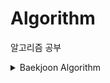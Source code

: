 # Algorithm
알고리즘 공부

<details>
  <summary>Baekjoon Algorithm</summary>
  <div markdown="1">
  
 <details>
   <summary>CLASS 1 문제 보기</summary>
    <div markdown="1">
  
- [[1000] A+B](https://github.com/okpyo12/Algorithm/tree/master/CLASSS%201/Baekjoon_1000)
- [[1001] A-B](https://github.com/okpyo12/Algorithm/tree/master/CLASSS%201/Baekjoon_1001)
- [[1008] A/B](https://github.com/okpyo12/Algorithm/tree/master/CLASSS%201/Baekjoon_1008)
- [[1152] 단어의 개수](https://github.com/okpyo12/Algorithm/tree/master/CLASSS%201/Baekjoon_1152)
- [[1157] 단어 공부](https://github.com/okpyo12/Algorithm/tree/master/CLASSS%201/Baekjoon_1157)
- [[1330] 두 수 비교하기](https://github.com/okpyo12/Algorithm/tree/master/CLASSS%201/Baekjoon_1330)
- [[1546] 평균](https://github.com/okpyo12/Algorithm/tree/master/CLASSS%201/Baekjoon_1546)
- [[2438] 별 찍기 - 1](https://github.com/okpyo12/Algorithm/tree/master/CLASSS%201/Baekjoon_2438)
- [[2439] 별 찍기 - 2](https://github.com/okpyo12/Algorithm/tree/master/CLASSS%201/Baekjoon_2439)
- [[2475] 검증수](https://github.com/okpyo12/Algorithm/tree/master/CLASSS%201/Baekjoon_2475)
- [[2557] Hello World](https://github.com/okpyo12/Algorithm/tree/master/CLASSS%201/Baekjoon_2557)
- [[2562] 최댓값](https://github.com/okpyo12/Algorithm/tree/master/CLASSS%201/Baekjoon_2562)
- [[2577] 숫자의 개수](https://github.com/okpyo12/Algorithm/tree/master/CLASSS%201/Baekjoon_2577)
- [[2675] 문자열 반복](https://github.com/okpyo12/Algorithm/tree/master/CLASSS%201/Baekjoon_2675)
- [[2739] 구구단](https://github.com/okpyo12/Algorithm/tree/master/CLASSS%201/Baekjoon_2739)
- [[2741] N 찍기](https://github.com/okpyo12/Algorithm/tree/master/CLASSS%201/Baekjoon_2741)
- [[2742] 기찍 N](https://github.com/okpyo12/Algorithm/tree/master/CLASSS%201/Baekjoon_2742)
- [[2753] 윤년](https://github.com/okpyo12/Algorithm/tree/master/CLASSS%201/Baekjoon_2753)
- [[2884] 알람 시계](https://github.com/okpyo12/Algorithm/tree/master/CLASSS%201/Baekjoon_2884)
- [[2908] 상수](https://github.com/okpyo12/Algorithm/tree/master/CLASSS%201/Baekjoon_2908)
- [[2920] 음계](https://github.com/okpyo12/Algorithm/tree/master/CLASSS%201/Baekjoon_2920)
- [[3052] 나머지](https://github.com/okpyo12/Algorithm/tree/master/CLASSS%201/Baekjoon_3052)
- [[8958] OX퀴즈](https://github.com/okpyo12/Algorithm/tree/master/CLASSS%201/Baekjoon_8958)
- [[9498] 시험 성적](https://github.com/okpyo12/Algorithm/tree/master/CLASSS%201/Baekjoon_9498)
- [[10171] 고양이](https://github.com/okpyo12/Algorithm/tree/master/CLASSS%201/Baekjoon_10171)
- [[10172] 개](https://github.com/okpyo12/Algorithm/tree/master/CLASSS%201/Baekjoon_10172)
- [[10809] 알파벳 찾기](https://github.com/okpyo12/Algorithm/tree/master/CLASSS%201/Baekjoon_10809)
- [[10818] 최소, 최대](https://github.com/okpyo12/Algorithm/tree/master/CLASSS%201/Baekjoon_10818)
- [[10869] 사칙연산](https://github.com/okpyo12/Algorithm/tree/master/CLASSS%201/Baekjoon_10869)
- [[10871] X보다 작은 수](https://github.com/okpyo12/Algorithm/tree/master/CLASSS%201/Baekjoon_10871)
- [[10950] A+B - 3](https://github.com/okpyo12/Algorithm/tree/master/CLASSS%201/Baekjoon_10950)
- [[10951] A+B - 4](https://github.com/okpyo12/Algorithm/tree/master/CLASSS%201/Baekjoon_10951)
- [[10952] A+B - 5](https://github.com/okpyo12/Algorithm/tree/master/CLASSS%201/Baekjoon_10952)
- [[10998] AxB](https://github.com/okpyo12/Algorithm/tree/master/CLASSS%201/Baekjoon_10998)
- [[11654] 아스키 코드](https://github.com/okpyo12/Algorithm/tree/master/CLASSS%201/Baekjoon_11654)
- [[11720] 숫자의 합](https://github.com/okpyo12/Algorithm/tree/master/CLASSS%201/Baekjoon_11720)

  </div>
  </details>
  
    </div>
  </details>